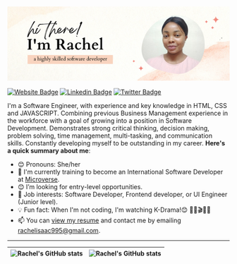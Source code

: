 <img src="https://raw.githubusercontent.com/Rachelwebdev/Rachelwebdev/main/I'm%20Rachel.png" alt="banner that says Hi there, I'm Rachel, a highly skilled developer">

[![Website Badge](https://img.shields.io/badge/-rachelportfolio.com-000000?style=for-the-badge&logo=Google-Chrome&logoColor=white&link=https://https://rachelwebdev.github.io/my-portfolio-website/)](https://rachelwebdev.github.io/my-portfolio-website/) [![Linkedin Badge](https://img.shields.io/badge/-rachelisaac13-blue?style=for-the-badge&logo=Linkedin&logoColor=white&link=https://www.linkedin.com/in/rachelisaac13/)](https://www.linkedin.com/in/rachelisaac13/) [![Twitter Badge](https://img.shields.io/badge/-@Rachelisaac13-1ca0f1?style=for-the-badge&logo=twitter&logoColor=white&link=https://twitter.com/Rachelisaac13)](https://twitter.com/Rachelisaac13)

I'm a Software Engineer, with experience and key knowledge in HTML, CSS and JAVASCRIPT.  Combining previous Business Management experience in the workforce with a goal of growing into a position in Software Development.  Demonstrates strong critical thinking, decision making, problem solving, time management, multi-tasking, and communication skills. Constantly developing myself to be outstanding in my career. 
**Here's a quick summary about me**:

- 😊 Pronouns: She/her 
- 🌱 I'm currently training to become an International Software Developer at [Microverse](https://www.microverse.org/gclid=CjwKCAiAv9ucBhBXEiwA6N8nYF1ek2YLu_oJwcm8deytCMgQZaRPb8Gr4PMtrxXRv49nRy7mnvrwUxoCJw4QAvD_BwE).
- 😊 I’m looking for entry-level opportunities.
- 💼 Job interests: Software Developer, Frontend developer, or UI Engineer (Junior level).
- 💡 Fun fact: When I'm not coding, I'm watching K-Drama!😊 🍿🍿🎬🍿🍿
- 📫 You can [view my resume](https://drive.google.com/file/d/1aykE4ccrbkjCvtcD9HGUcccHIEND0a9g/view?usp=sharing) and contact me by emailing rachelisaac995@gmail.com.

---

| <img align="center" src="https://github-readme-stats.vercel.app/api?username=rachelwebdev&show_icons=true&include_all_commits=true&hide_border=true" alt="Rachel's GitHub stats" /> | <img align="center" src="https://github-readme-stats.vercel.app/api/top-langs/?username=rachelwebdev&langs_count=8&layout=compact&hide_border=true" alt="Rachel's GitHub stats" /> |
| ------------- | ------------- |
